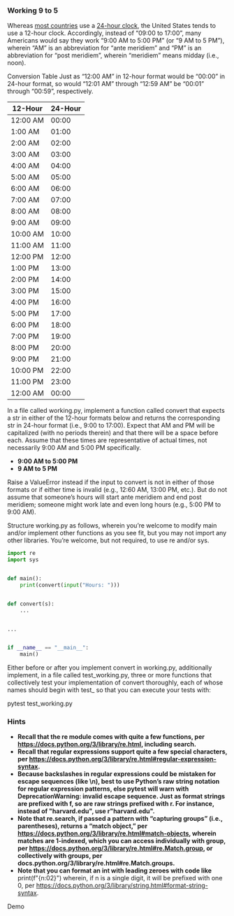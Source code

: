 ### Working 9 to 5
Whereas [most countries](https://en.wikipedia.org/wiki/Date_and_time_representation_by_country#Time) use a [24-hour clock](https://en.wikipedia.org/wiki/24-hour_clock), the United States tends to use a 12-hour clock. Accordingly, instead of “09:00 to 17:00”, many Americans would say they work “9:00 AM to 5:00 PM” (or “9 AM to 5 PM”), wherein “AM” is an abbreviation for “ante meridiem” and “PM” is an abbreviation for “post meridiem”, wherein “meridiem” means midday (i.e., noon).

Conversion Table
Just as “12:00 AM” in 12-hour format would be “00:00” in 24-hour format, so would “12:01 AM” through “12:59 AM” be “00:01” through “00:59”, respectively.

| 12-Hour  | 24-Hour |
|----------|---------|
| 12:00 AM | 00:00   |
| 1:00 AM  | 01:00   |
| 2:00 AM  | 02:00   |
| 3:00 AM  | 03:00   |
| 4:00 AM  | 04:00   |
| 5:00 AM  | 05:00   |
| 6:00 AM  | 06:00   |
| 7:00 AM  | 07:00   |
| 8:00 AM  | 08:00   |
| 9:00 AM  | 09:00   |
| 10:00 AM | 10:00   |
| 11:00 AM | 11:00   |
| 12:00 PM | 12:00   |
| 1:00 PM  | 13:00   |
| 2:00 PM  | 14:00   |
| 3:00 PM  | 15:00   |
| 4:00 PM  | 16:00   |
| 5:00 PM  | 17:00   |
| 6:00 PM  | 18:00   |
| 7:00 PM  | 19:00   |
| 8:00 PM  | 20:00   |
| 9:00 PM  | 21:00   |
| 10:00 PM | 22:00   |
| 11:00 PM | 23:00   |
| 12:00 AM | 00:00   |

In a file called working.py, implement a function called convert that expects a str in either of the 12-hour formats below and returns the corresponding str in 24-hour format (i.e., 9:00 to 17:00). Expect that AM and PM will be capitalized (with no periods therein) and that there will be a space before each. Assume that these times are representative of actual times, not necessarily 9:00 AM and 5:00 PM specifically.

- **9:00 AM to 5:00 PM**
- **9 AM to 5 PM**

Raise a ValueError instead if the input to convert is not in either of those formats or if either time is invalid (e.g., 12:60 AM, 13:00 PM, etc.). But do not assume that someone’s hours will start ante meridiem and end post meridiem; someone might work late and even long hours (e.g., 5:00 PM to 9:00 AM).

Structure working.py as follows, wherein you’re welcome to modify main and/or implement other functions as you see fit, but you may not import any other libraries. You’re welcome, but not required, to use re and/or sys.

```python
import re
import sys


def main():
    print(convert(input("Hours: ")))


def convert(s):
    ...


...


if __name__ == "__main__":
    main()
```
Either before or after you implement convert in working.py, additionally implement, in a file called test_working.py, three or more functions that collectively test your implementation of convert thoroughly, each of whose names should begin with test_ so that you can execute your tests with:

pytest test_working.py

### Hints
- **Recall that the re module comes with quite a few functions, per https://docs.python.org/3/library/re.html, including search.**
- **Recall that regular expressions support quite a few special characters, per https://docs.python.org/3/library/re.html#regular-expression-syntax.**
- **Because backslashes in regular expressions could be mistaken for escape sequences (like \n), best to use Python’s raw string notation for regular expression patterns, else pytest will warn with DeprecationWarning: invalid escape sequence. Just as format strings are prefixed with f, so are raw strings prefixed with r. For instance, instead of "harvard\.edu", use r"harvard\.edu".**
- **Note that re.search, if passed a pattern with “capturing groups” (i.e., parentheses), returns a “match object,” per https://docs.python.org/3/library/re.html#match-objects, wherein matches are 1-indexed, which you can access individually with group, per https://docs.python.org/3/library/re.html#re.Match.group, or collectively with groups, per docs.python.org/3/library/re.html#re.Match.groups.**
- **Note that you can format an int with leading zeroes with code like**
print(f"{n:02}")
wherein, if n is a single digit, it will be prefixed with one 0, per https://docs.python.org/3/library/string.html#format-string-syntax.

Demo
